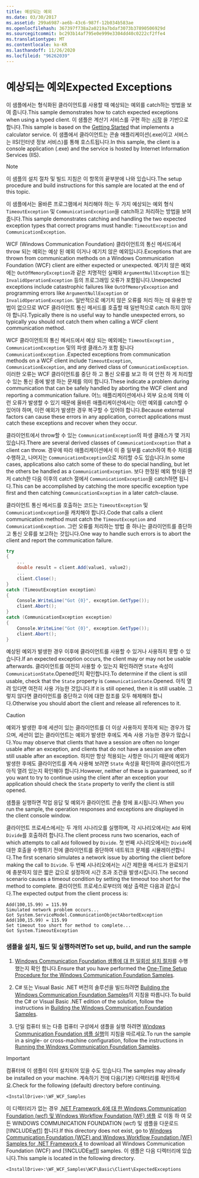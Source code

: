 ```yaml
---
title: 예상되는 예외
ms.date: 03/30/2017
ms.assetid: 299a6987-ae6b-43c6-987f-12b034b583ae
ms.openlocfilehash: 367397f738a2a0219a7bdaf3073b37890506929d
ms.sourcegitcommit: bc293b14af795e0e999e3304dd40c0222cf2ffe4
ms.translationtype: MT
ms.contentlocale: ko-KR
ms.lasthandoff: 11/26/2020
ms.locfileid: "96262039"
---
```

# <a name="expected-exceptions"></a><span data-ttu-id="028f3-102">예상되는 예외</span><span class="sxs-lookup"><span data-stu-id="028f3-102">Expected Exceptions</span></span>

<span data-ttu-id="028f3-103">이 샘플에서는 형식화된 클라이언트를 사용할 때 예상되는 예외를 catch하는 방법을 보여 줍니다.</span><span class="sxs-lookup"><span data-stu-id="028f3-103">This sample demonstrates how to catch expected exceptions when using a typed client.</span></span> <span data-ttu-id="028f3-104">이 샘플은 계산기 서비스를 구현 하는 [시작](getting-started-sample.md) 을 기반으로 합니다.</span><span class="sxs-lookup"><span data-stu-id="028f3-104">This sample is based on the [Getting Started](getting-started-sample.md) that implements a calculator service.</span></span> <span data-ttu-id="028f3-105">이 샘플에서 클라이언트는 콘솔 애플리케이션(.exe)이고 서비스는 IIS(인터넷 정보 서비스)를 통해 호스트됩니다.</span><span class="sxs-lookup"><span data-stu-id="028f3-105">In this sample, the client is a console application (.exe) and the service is hosted by Internet Information Services (IIS).</span></span>  
  
> [!NOTE]
> <span data-ttu-id="028f3-106">이 샘플의 설치 절차 및 빌드 지침은 이 항목의 끝부분에 나와 있습니다.</span><span class="sxs-lookup"><span data-stu-id="028f3-106">The setup procedure and build instructions for this sample are located at the end of this topic.</span></span>  
  
 <span data-ttu-id="028f3-107">이 샘플에서는 올바른 프로그램에서 처리해야 하는 두 가지 예상되는 예외 형식 `TimeoutException` 및 `CommunicationException`을 catch하고 처리하는 방법을 보여 줍니다.</span><span class="sxs-lookup"><span data-stu-id="028f3-107">This sample demonstrates catching and handling the two expected exception types that correct programs must handle: `TimeoutException` and `CommunicationException`.</span></span>  
  
 <span data-ttu-id="028f3-108">WCF (Windows Communication Foundation) 클라이언트의 통신 메서드에서 throw 되는 예외는 예상 된 예외 이거나 예기치 않은 예외입니다.</span><span class="sxs-lookup"><span data-stu-id="028f3-108">Exceptions that are thrown from communication methods on a Windows Communication Foundation (WCF) client are either expected or unexpected.</span></span> <span data-ttu-id="028f3-109">예기치 않은 예외에는 `OutOfMemoryException`과 같은 치명적인 실패와 `ArgumentNullException` 또는 `InvalidOperationException` 등의 프로그래밍 오류가 포함됩니다.</span><span class="sxs-lookup"><span data-stu-id="028f3-109">Unexpected exceptions include catastrophic failures like `OutOfMemoryException` and programming errors like `ArgumentNullException` or `InvalidOperationException`.</span></span> <span data-ttu-id="028f3-110">일반적으로 예기치 않은 오류를 처리 하는 데 유용한 방법이 없으므로 WCF 클라이언트 통신 메서드를 호출할 때 일반적으로 catch 하지 않아야 합니다.</span><span class="sxs-lookup"><span data-stu-id="028f3-110">Typically there is no useful way to handle unexpected errors, so typically you should not catch them when calling a WCF client communication method.</span></span>  
  
 <span data-ttu-id="028f3-111">WCF 클라이언트의 통신 메서드에서 예상 되는 예외에는 `TimeoutException` , `CommunicationException` 및의 파생 클래스가 포함 됩니다 `CommunicationException` .</span><span class="sxs-lookup"><span data-stu-id="028f3-111">Expected exceptions from communication methods on a WCF client include `TimeoutException`, `CommunicationException`, and any derived class of `CommunicationException`.</span></span> <span data-ttu-id="028f3-112">이러한 오류는 WCF 클라이언트를 중단 하 고 통신 오류를 보고 하 여 안전 하 게 처리할 수 있는 통신 중에 발생 하는 문제를 의미 합니다.</span><span class="sxs-lookup"><span data-stu-id="028f3-112">These indicate a problem during communication that can be safely handled by aborting the WCF client and reporting a communication failure.</span></span> <span data-ttu-id="028f3-113">어느 애플리케이션에서나 외부 요소에 의해 이런 오류가 발생할 수 있기 때문에 올바른 애플리케이션에서는 이런 예외를 catch할 수 있어야 하며, 이런 예외가 발생한 경우 복구할 수 있어야 합니다.</span><span class="sxs-lookup"><span data-stu-id="028f3-113">Because external factors can cause these errors in any application, correct applications must catch these exceptions and recover when they occur.</span></span>  
  
 <span data-ttu-id="028f3-114">클라이언트에서 throw할 수 있는 `CommunicationException`의 파생 클래스가 몇 가지 있습니다.</span><span class="sxs-lookup"><span data-stu-id="028f3-114">There are several derived classes of `CommunicationException` that a client can throw.</span></span> <span data-ttu-id="028f3-115">경우에 따라 애플리케이션에서 이 중 일부를 catch하여 특수 처리를 수행하고, 나머지는 `CommunicationException`으로 처리할 수도 있습니다.</span><span class="sxs-lookup"><span data-stu-id="028f3-115">In some cases, applications also catch some of these to do special handling, but let the others be handled as a `CommunicationException`.</span></span> <span data-ttu-id="028f3-116">보다 한정된 예외 형식을 먼저 catch한 다음 이후의 catch 절에서 `CommunicationException`을 catch하면 됩니다.</span><span class="sxs-lookup"><span data-stu-id="028f3-116">This can be accomplished by catching the more specific exception type first and then catching `CommunicationException` in a later catch-clause.</span></span>  
  
 <span data-ttu-id="028f3-117">클라이언트 통신 메서드를 호출하는 코드는 `TimeoutException` 및 `CommunicationException`을 캐치해야 합니다.</span><span class="sxs-lookup"><span data-stu-id="028f3-117">Code that calls a client communication method must catch the `TimeoutException` and `CommunicationException`.</span></span> <span data-ttu-id="028f3-118">그런 오류를 처리하는 방법 중 하나는 클라이언트를 중단하고 통신 오류를 보고하는 것입니다.</span><span class="sxs-lookup"><span data-stu-id="028f3-118">One way to handle such errors is to abort the client and report the communication failure.</span></span>  
  
```csharp
try  
{  
    ...  
    double result = client.Add(value1, value2);  
    ...  
    client.Close();  
}  
catch (TimeoutException exception)  
{  
    Console.WriteLine("Got {0}", exception.GetType());  
    client.Abort();  
}  
catch (CommunicationException exception)  
{  
    Console.WriteLine("Got {0}", exception.GetType());  
    client.Abort();  
}  
```  
  
 <span data-ttu-id="028f3-119">예상된 예외가 발생한 경우 이후에 클라이언트를 사용할 수 있거나 사용하지 못할 수 있습니다.</span><span class="sxs-lookup"><span data-stu-id="028f3-119">If an expected exception occurs, the client may or may not be usable afterwards.</span></span> <span data-ttu-id="028f3-120">클라이언트를 여전히 사용할 수 있는지 확인하려면 `State` 속성이 `CommunicationState`.Opened인지 확인합니다.</span><span class="sxs-lookup"><span data-stu-id="028f3-120">To determine if the client is still usable, check that the `State` property is `CommunicationState`.Opened.</span></span> <span data-ttu-id="028f3-121">아직 열려 있다면 여전히 사용 가능한 것입니다.</span><span class="sxs-lookup"><span data-stu-id="028f3-121">If it is still opened, then it is still usable.</span></span> <span data-ttu-id="028f3-122">그렇지 않다면 클라이언트를 중단하고 이에 대한 참조를 모두 해제해야 합니다.</span><span class="sxs-lookup"><span data-stu-id="028f3-122">Otherwise you should abort the client and release all references to it.</span></span>  
  
> [!CAUTION]
> <span data-ttu-id="028f3-123">예외가 발생한 후에 세션이 있는 클라이언트를 더 이상 사용하지 못하게 되는 경우가 많으며, 세션이 없는 클라이언트는 예외가 발생한 후에도 계속 사용 가능한 경우가 많습니다.</span><span class="sxs-lookup"><span data-stu-id="028f3-123">You may observe that clients that have a session are often no longer usable after an exception, and clients that do not have a session are often still usable after an exception.</span></span> <span data-ttu-id="028f3-124">하지만 항상 적용되는 사항은 아니기 때문에 예외가 발생한 후에도 클라이언트를 계속 사용해 보려면 `State` 속성을 확인하여 클라이언트가 아직 열려 있는지 확인해야 합니다.</span><span class="sxs-lookup"><span data-stu-id="028f3-124">However, neither of these is guaranteed, so if you want to try to continue using the client after an exception your application should check the `State` property to verify the client is still opened.</span></span>  
  
 <span data-ttu-id="028f3-125">샘플을 실행하면 작업 응답 및 예외가 클라이언트 콘솔 창에 표시됩니다.</span><span class="sxs-lookup"><span data-stu-id="028f3-125">When you run the sample, the operation responses and exceptions are displayed in the client console window.</span></span>  
  
 <span data-ttu-id="028f3-126">클라이언트 프로세스에서는 두 개의 시나리오를 실행하며, 각 시나리오에서는 `Add` 뒤에 `Divide`를 호출하려 합니다.</span><span class="sxs-lookup"><span data-stu-id="028f3-126">The client process runs two scenarios, each of which attempts to call `Add` followed by `Divide`.</span></span> <span data-ttu-id="028f3-127">첫 번째 시나리오에서는 `Divide`에 대한 호출을 수행하기 전에 클라이언트를 중단하여 네트워크 문제를 시뮬레이션합니다.</span><span class="sxs-lookup"><span data-stu-id="028f3-127">The first scenario simulates a network issue by aborting the client before making the call to `Divide`.</span></span> <span data-ttu-id="028f3-128">두 번째 시나리오에서는 시간 제한을 메서드가 완료되기에 충분하지 않은 짧은 값으로 설정하여 시간 초과 조건을 발생시킵니다.</span><span class="sxs-lookup"><span data-stu-id="028f3-128">The second scenario causes a timeout condition by setting the timeout too short for the method to complete.</span></span> <span data-ttu-id="028f3-129">클라이언트 프로세스로부터의 예상 출력은 다음과 같습니다.</span><span class="sxs-lookup"><span data-stu-id="028f3-129">The expected output from the client process is:</span></span>  
  
```output
Add(100,15.99) = 115.99  
Simulated network problem occurs...  
Got System.ServiceModel.CommunicationObjectAbortedException  
Add(100,15.99) = 115.99  
Set timeout too short for method to complete...  
Got System.TimeoutException  
```  
  
### <a name="to-set-up-build-and-run-the-sample"></a><span data-ttu-id="028f3-130">샘플을 설치, 빌드 및 실행하려면</span><span class="sxs-lookup"><span data-stu-id="028f3-130">To set up, build, and run the sample</span></span>  
  
1. <span data-ttu-id="028f3-131">[Windows Communication Foundation 샘플에 대 한 일회성 설치 절차](one-time-setup-procedure-for-the-wcf-samples.md)를 수행 했는지 확인 합니다.</span><span class="sxs-lookup"><span data-stu-id="028f3-131">Ensure that you have performed the [One-Time Setup Procedure for the Windows Communication Foundation Samples](one-time-setup-procedure-for-the-wcf-samples.md).</span></span>  
  
2. <span data-ttu-id="028f3-132">C# 또는 Visual Basic .NET 버전의 솔루션을 빌드하려면 [Building the Windows Communication Foundation Samples](building-the-samples.md)의 지침을 따릅니다.</span><span class="sxs-lookup"><span data-stu-id="028f3-132">To build the C# or Visual Basic .NET edition of the solution, follow the instructions in [Building the Windows Communication Foundation Samples](building-the-samples.md).</span></span>  
  
3. <span data-ttu-id="028f3-133">단일 컴퓨터 또는 다중 컴퓨터 구성에서 샘플을 실행 하려면 [Windows Communication Foundation 샘플 실행](running-the-samples.md)의 지침을 따르세요.</span><span class="sxs-lookup"><span data-stu-id="028f3-133">To run the sample in a single- or cross-machine configuration, follow the instructions in [Running the Windows Communication Foundation Samples](running-the-samples.md).</span></span>  
  
> [!IMPORTANT]
> <span data-ttu-id="028f3-134">컴퓨터에 이 샘플이 이미 설치되어 있을 수도 있습니다.</span><span class="sxs-lookup"><span data-stu-id="028f3-134">The samples may already be installed on your machine.</span></span> <span data-ttu-id="028f3-135">계속하기 전에 다음(기본) 디렉터리를 확인하세요.</span><span class="sxs-lookup"><span data-stu-id="028f3-135">Check for the following (default) directory before continuing.</span></span>  
>
> `<InstallDrive>:\WF_WCF_Samples`  
>
> <span data-ttu-id="028f3-136">이 디렉터리가 없는 경우 [.NET Framework 4에 대 한 Windows Communication Foundation (wcf) 및 Windows Workflow Foundation (WF) 샘플](https://www.microsoft.com/download/details.aspx?id=21459) 로 이동 하 여 모든 WINDOWS COMMUNICATION FOUNDATION (wcf) 및 샘플을 다운로드 [!INCLUDE[wf1](../../../../includes/wf1-md.md)] 합니다.</span><span class="sxs-lookup"><span data-stu-id="028f3-136">If this directory does not exist, go to [Windows Communication Foundation (WCF) and Windows Workflow Foundation (WF) Samples for .NET Framework 4](https://www.microsoft.com/download/details.aspx?id=21459) to download all Windows Communication Foundation (WCF) and [!INCLUDE[wf1](../../../../includes/wf1-md.md)] samples.</span></span> <span data-ttu-id="028f3-137">이 샘플은 다음 디렉터리에 있습니다.</span><span class="sxs-lookup"><span data-stu-id="028f3-137">This sample is located in the following directory.</span></span>  
>
> `<InstallDrive>:\WF_WCF_Samples\WCF\Basic\Client\ExpectedExceptions`  
